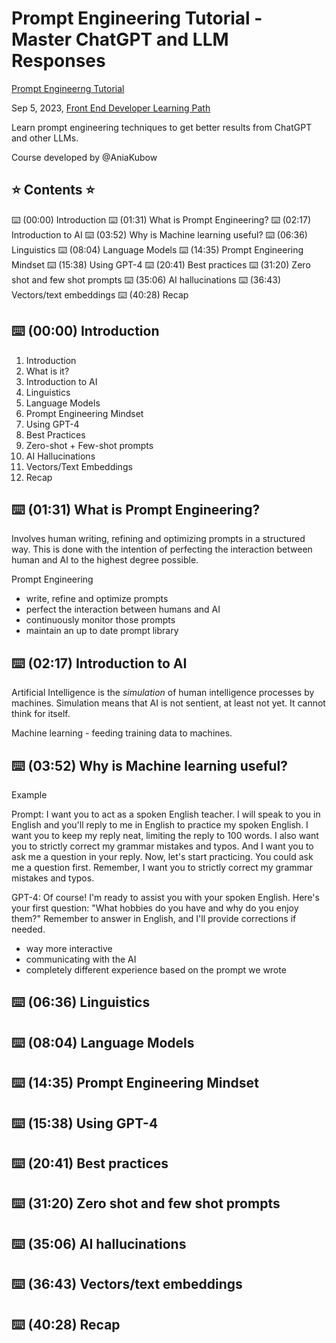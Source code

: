 # Prompt Engineering Tutorial - Master ChatGPT and LLM Responses

[Prompt Engineerng Tutorial](https://www.youtube.com/watch?v=_ZvnD73m40o)

Sep 5, 2023, [Front End Developer Learning Path](https://www.youtube.com/playlist?list=PLWKjhJtqVAbmMuZ3saqRIBimAKIMYkt0E)

Learn prompt engineering techniques to get better results from ChatGPT and other LLMs.

Course developed by @AniaKubow 

## ⭐️ Contents ⭐️

⌨️ (00:00) Introduction
⌨️ (01:31) What is Prompt Engineering?
⌨️ (02:17) Introduction to AI
⌨️ (03:52) Why is Machine learning useful?
⌨️ (06:36) Linguistics
⌨️ (08:04) Language Models
⌨️ (14:35) Prompt Engineering Mindset
⌨️ (15:38) Using GPT-4
⌨️ (20:41) Best practices
⌨️ (31:20) Zero shot and few shot prompts
⌨️ (35:06) AI hallucinations
⌨️ (36:43) Vectors/text embeddings
⌨️ (40:28) Recap

## ⌨️ (00:00) Introduction

1. Introduction
2. What is it?
3. Introduction to AI
4. Linguistics
5. Language Models
6. Prompt Engineering Mindset
7. Using GPT-4
8. Best Practices
9. Zero-shot + Few-shot prompts
10. AI Hallucinations
11. Vectors/Text Embeddings
12. Recap

## ⌨️ (01:31) What is Prompt Engineering?

Involves human writing, refining and optimizing prompts in a structured way. This is done with the intention of perfecting the interaction between human and AI to the highest degree possible.

Prompt Engineering

- write, refine and optimize prompts
- perfect the interaction between humans and AI
- continuously monitor those prompts
- maintain an up to date prompt library

## ⌨️ (02:17) Introduction to AI

Artificial Intelligence is the *simulation* of human intelligence processes by machines. Simulation means that AI is not sentient, at least not yet. It cannot think for itself.

Machine learning - feeding training data to machines.

## ⌨️ (03:52) Why is Machine learning useful?

Example

Prompt: I want you to act as a spoken English teacher. I will speak to you in English and you'll reply to me in English to practice my spoken English. I want you to keep my reply neat, limiting the reply to 100 words. I also want you to strictly correct my grammar mistakes and typos. And I want you to ask me a question in your reply. Now, let's start practicing. You could ask me a question first. Remember, I want you to strictly correct my grammar mistakes and typos. 

GPT-4: Of course! I'm ready to assist you with your spoken English. Here's your first question: "What hobbies do you have and why do you enjoy them?" Remember to answer in English, and I'll provide corrections if needed.

- way more interactive
- communicating with the AI
- completely different experience based on the prompt we wrote

## ⌨️ (06:36) Linguistics

## ⌨️ (08:04) Language Models
## ⌨️ (14:35) Prompt Engineering Mindset
## ⌨️ (15:38) Using GPT-4
## ⌨️ (20:41) Best practices
## ⌨️ (31:20) Zero shot and few shot prompts
## ⌨️ (35:06) AI hallucinations
## ⌨️ (36:43) Vectors/text embeddings
## ⌨️ (40:28) Recap